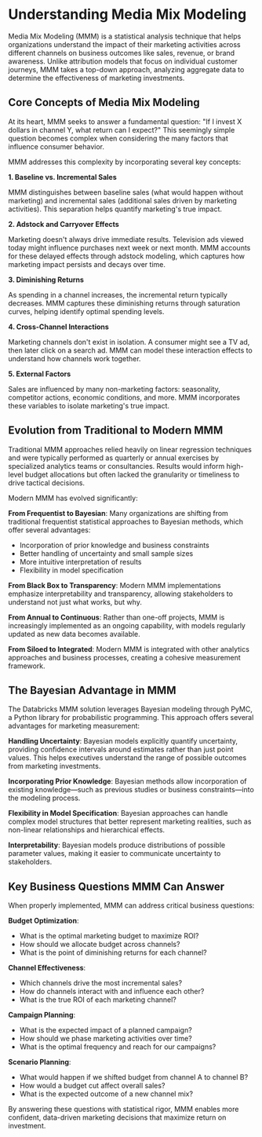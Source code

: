 # Understanding Media Mix Modeling

Media Mix Modeling (MMM) is a statistical analysis technique that helps organizations understand the impact of their marketing activities across different channels on business outcomes like sales, revenue, or brand awareness. Unlike attribution models that focus on individual customer journeys, MMM takes a top-down approach, analyzing aggregate data to determine the effectiveness of marketing investments.

## Core Concepts of Media Mix Modeling

At its heart, MMM seeks to answer a fundamental question: "If I invest X dollars in channel Y, what return can I expect?" This seemingly simple question becomes complex when considering the many factors that influence consumer behavior.

MMM addresses this complexity by incorporating several key concepts:

**1. Baseline vs. Incremental Sales**

MMM distinguishes between baseline sales (what would happen without marketing) and incremental sales (additional sales driven by marketing activities). This separation helps quantify marketing's true impact.

**2. Adstock and Carryover Effects**

Marketing doesn't always drive immediate results. Television ads viewed today might influence purchases next week or next month. MMM accounts for these delayed effects through adstock modeling, which captures how marketing impact persists and decays over time.

**3. Diminishing Returns**

As spending in a channel increases, the incremental return typically decreases. MMM captures these diminishing returns through saturation curves, helping identify optimal spending levels.

**4. Cross-Channel Interactions**

Marketing channels don't exist in isolation. A consumer might see a TV ad, then later click on a search ad. MMM can model these interaction effects to understand how channels work together.

**5. External Factors**

Sales are influenced by many non-marketing factors: seasonality, competitor actions, economic conditions, and more. MMM incorporates these variables to isolate marketing's true impact.

## Evolution from Traditional to Modern MMM

Traditional MMM approaches relied heavily on linear regression techniques and were typically performed as quarterly or annual exercises by specialized analytics teams or consultancies. Results would inform high-level budget allocations but often lacked the granularity or timeliness to drive tactical decisions.

Modern MMM has evolved significantly:

**From Frequentist to Bayesian**: Many organizations are shifting from traditional frequentist statistical approaches to Bayesian methods, which offer several advantages:

- Incorporation of prior knowledge and business constraints
- Better handling of uncertainty and small sample sizes
- More intuitive interpretation of results
- Flexibility in model specification

**From Black Box to Transparency**: Modern MMM implementations emphasize interpretability and transparency, allowing stakeholders to understand not just what works, but why.

**From Annual to Continuous**: Rather than one-off projects, MMM is increasingly implemented as an ongoing capability, with models regularly updated as new data becomes available.

**From Siloed to Integrated**: Modern MMM is integrated with other analytics approaches and business processes, creating a cohesive measurement framework.

## The Bayesian Advantage in MMM

The Databricks MMM solution leverages Bayesian modeling through PyMC, a Python library for probabilistic programming. This approach offers several advantages for marketing measurement:

**Handling Uncertainty**: Bayesian models explicitly quantify uncertainty, providing confidence intervals around estimates rather than just point values. This helps executives understand the range of possible outcomes from marketing investments.

**Incorporating Prior Knowledge**: Bayesian methods allow incorporation of existing knowledge—such as previous studies or business constraints—into the modeling process.

**Flexibility in Model Specification**: Bayesian approaches can handle complex model structures that better represent marketing realities, such as non-linear relationships and hierarchical effects.

**Interpretability**: Bayesian models produce distributions of possible parameter values, making it easier to communicate uncertainty to stakeholders.

## Key Business Questions MMM Can Answer

When properly implemented, MMM can address critical business questions:

**Budget Optimization**:
- What is the optimal marketing budget to maximize ROI?
- How should we allocate budget across channels?
- What is the point of diminishing returns for each channel?

**Channel Effectiveness**:
- Which channels drive the most incremental sales?
- How do channels interact with and influence each other?
- What is the true ROI of each marketing channel?

**Campaign Planning**:
- What is the expected impact of a planned campaign?
- How should we phase marketing activities over time?
- What is the optimal frequency and reach for our campaigns?

**Scenario Planning**:
- What would happen if we shifted budget from channel A to channel B?
- How would a budget cut affect overall sales?
- What is the expected outcome of a new channel mix?

By answering these questions with statistical rigor, MMM enables more confident, data-driven marketing decisions that maximize return on investment.
